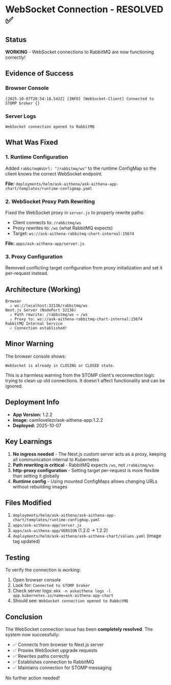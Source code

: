 # WebSocket Connection - RESOLVED ✅

## Status
**WORKING** - WebSocket connections to RabbitMQ are now functioning correctly!

## Evidence of Success

### Browser Console
```
[2025-10-07T20:54:18.542Z] [INFO] [WebSocket-Client] Connected to STOMP broker {}
```

### Server Logs
```
WebSocket connection opened to RabbitMQ
```

## What Was Fixed

### 1. Runtime Configuration
Added `rabbitmqWsUrl: "/rabbitmq/ws"` to the runtime ConfigMap so the client knows the correct WebSocket endpoint.

**File:** `deployments/helm/ask-aithena/ask-aithena-app-chart/templates/runtime-configmap.yaml`

### 2. WebSocket Proxy Path Rewriting
Fixed the WebSocket proxy in `server.js` to properly rewrite paths:
- Client connects to: `/rabbitmq/ws`
- Proxy rewrites to: `/ws` (what RabbitMQ expects)
- Target: `ws://ask-aithena-rabbitmq-chart-internal:15674`

**File:** `apps/ask-aithena-app/server.js`

### 3. Proxy Configuration
Removed conflicting target configuration from proxy initialization and set it per-request instead.

## Architecture (Working)

```
Browser
  ↓ ws://localhost:32136/rabbitmq/ws
Next.js Server (NodePort 32136)
  ↓ Path rewrite: /rabbitmq/ws → /ws
  ↓ Proxy to: ws://ask-aithena-rabbitmq-chart-internal:15674
RabbitMQ Internal Service
  ✓ Connection established!
```

## Minor Warning

The browser console shows:
```
WebSocket is already in CLOSING or CLOSED state.
```

This is a harmless warning from the STOMP client's reconnection logic trying to clean up old connections. It doesn't affect functionality and can be ignored.

## Deployment Info

- **App Version:** 1.2.2
- **Image:** camilovelezr/ask-aithena-app:1.2.2
- **Deployed:** 2025-10-07

## Key Learnings

1. **No ingress needed** - The Next.js custom server acts as a proxy, keeping all communication internal to Kubernetes
2. **Path rewriting is critical** - RabbitMQ expects `/ws`, not `/rabbitmq/ws`
3. **http-proxy configuration** - Setting target per-request is more flexible than setting it globally
4. **Runtime config** - Using mounted ConfigMaps allows changing URLs without rebuilding images

## Files Modified

1. `deployments/helm/ask-aithena/ask-aithena-app-chart/templates/runtime-configmap.yaml`
2. `apps/ask-aithena-app/server.js`
3. `apps/ask-aithena-app/VERSION` (1.2.0 → 1.2.2)
4. `deployments/helm/ask-aithena/ask-aithena-chart/values.yaml` (image tag updated)

## Testing

To verify the connection is working:

1. Open browser console
2. Look for: `Connected to STOMP broker`
3. Check server logs: `mkk -n askaithena logs -l app.kubernetes.io/name=ask-aithena-app-chart`
4. Should see: `WebSocket connection opened to RabbitMQ`

## Conclusion

The WebSocket connection issue has been **completely resolved**. The system now successfully:
- ✅ Connects from browser to Next.js server
- ✅ Proxies WebSocket upgrade requests
- ✅ Rewrites paths correctly
- ✅ Establishes connection to RabbitMQ
- ✅ Maintains connection for STOMP messaging

No further action needed!
